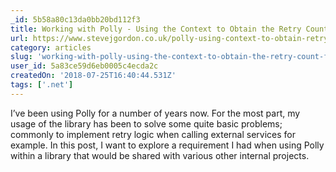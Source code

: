 ```yaml
---
_id: 5b58a80c13da0bb20bd112f3
title: Working with Polly - Using the Context to Obtain the Retry Count for Diagnostics
url: https://www.stevejgordon.co.uk/polly-using-context-to-obtain-retry-count-diagnostics
category: articles
slug: 'working-with-polly-using-the-context-to-obtain-the-retry-count-for-diagnostics'
user_id: 5a83ce59d6eb0005c4ecda2c
createdOn: '2018-07-25T16:40:44.531Z'
tags: ['.net']
---
```


I’ve been using Polly for a number of years now. For the most part, my usage of the library has been to solve some quite basic problems; commonly to implement retry logic when calling external services for example. In this post, I want to explore a requirement I had when using Polly within a library that would be shared with various other internal projects.



